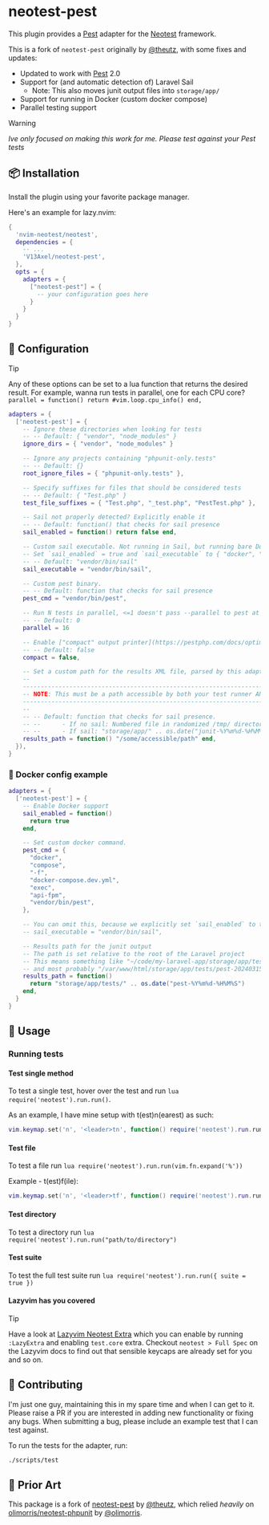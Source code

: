 # neotest-pest

This plugin provides a [Pest](https://pestphp.com) adapter for the [Neotest](https://github.com/nvim-neotest/neotest) framework.

This is a fork of `neotest-pest` originally by [@theutz](https://github.com/theutz/neotest-pest), with some fixes and updates:

- Updated to work with [Pest](https://pestphp.com) 2.0
- Support for (and automatic detection of) Laravel Sail
  - Note: This also moves junit output files into `storage/app/`
- Support for running in Docker (custom docker compose)
- Parallel testing support

> [!WARNING]
> _Ive only focused on making this work for me.
> Please test against your Pest tests_
## :package: Installation

Install the plugin using your favorite package manager.

Here's an example for lazy.nvim:

```lua
{
  'nvim-neotest/neotest',
  dependencies = {
    -- ...
    'V13Axel/neotest-pest',
  },
  opts = {
    adapters = {
      ["neotest-pest"] = {
        -- your configuration goes here
      }
    }
  }
}
```

## :wrench: Configuration

> [!TIP]
> Any of these options can be set to a lua function that returns the desired result. For example, wanna run tests in parallel, one for each CPU core?
> `parallel = function() return #vim.loop.cpu_info() end,`

```lua
adapters = {
  ['neotest-pest'] = {
    -- Ignore these directories when looking for tests
    -- -- Default: { "vendor", "node_modules" }
    ignore_dirs = { "vendor", "node_modules" }

    -- Ignore any projects containing "phpunit-only.tests"
    -- -- Default: {}
    root_ignore_files = { "phpunit-only.tests" },

    -- Specify suffixes for files that should be considered tests
    -- -- Default: { "Test.php" }
    test_file_suffixes = { "Test.php", "_test.php", "PestTest.php" },

    -- Sail not properly detected? Explicitly enable it
    -- -- Default: function() that checks for sail presence
    sail_enabled = function() return false end,

    -- Custom sail executable. Not running in Sail, but running bare Docker?
    -- Set `sail_enabled` = true and `sail_executable` to { "docker", "exec", "[somecontainer]" }
    -- -- Default: "vendor/bin/sail"
    sail_executable = "vendor/bin/sail",

    -- Custom pest binary.
    -- -- Default: function that checks for sail presence
    pest_cmd = "vendor/bin/pest",

    -- Run N tests in parallel, <=1 doesn't pass --parallel to pest at all
    -- -- Default: 0
    parallel = 16

    -- Enable ["compact" output printer](https://pestphp.com/docs/optimizing-tests#content-compact-printer)
    -- -- Default: false
    compact = false,

    -- Set a custom path for the results XML file, parsed by this adapter
    --
    ------------------------------------------------------------------------------------
    -- NOTE: This must be a path accessible by both your test runner AND your editor! --
    ------------------------------------------------------------------------------------
    --
    -- -- Default: function that checks for sail presence.
    -- --      - If no sail: Numbered file in randomized /tmp/ directory (using async.fn.tempname())
    -- --      - If sail: "storage/app/" .. os.date("junit-%Y%m%d-%H%M%S")
    results_path = function() "/some/accessible/path" end,
  }),
}
```

### :whale: Docker config example

```lua
adapters = {
  ['neotest-pest'] = {
    -- Enable Docker support
    sail_enabled = function()
      return true
    end,

    -- Set custom docker command.
    pest_cmd = {
      "docker",
      "compose",
      "-f",
      "docker-compose.dev.yml",
      "exec",
      "api-fpm",
      "vendor/bin/pest",
    },

    -- You can omit this, because we explicitly set `sail_enabled` to true
    -- sail_executable = "vendor/bin/sail",

    -- Results path for the junit output
    -- The path is set relative to the root of the Laravel project
    -- This means something like "~/code/my-laravel-app/storage/app/tests/pest-20240315-123456"
    -- and most probably "/var/www/html/storage/app/tests/pest-20240315-123456" in Docker
    results_path = function()
      return "storage/app/tests/" .. os.date("pest-%Y%m%d-%H%M%S")
    end,
  }
}
```

## :rocket: Usage

### Running tests

#### Test single method

To test a single test, hover over the test and run `lua require('neotest').run.run()`.

As an example, I have mine setup with <leader>t(est)n(earest) as such:

```lua
vim.keymap.set('n', '<leader>tn', function() require('neotest').run.run() end)
```

#### Test file

To test a file run `lua require('neotest').run.run(vim.fn.expand('%'))`

Example - <leader>t(est)f(ile):

```lua
vim.keymap.set('n', '<leader>tf', function() require('neotest').run.run(vim.fn.expand('%')) end)
```

#### Test directory

To test a directory run `lua require('neotest').run.run("path/to/directory")`

#### Test suite

To test the full test suite run `lua require('neotest').run.run({ suite = true })`

#### Lazyvim has you covered

> [!TIP]
> Have a look at [Lazyvim Neotest Extra](https://www.lazyvim.org/extras/test/core)
> which you can enable by running `:LazyExtra` and enabling `test.core` extra.
> Checkout `neotest > Full Spec` on the Lazyvim docs to find out that sensible
> keycaps are already set for you and so on.

## :gift: Contributing

I'm just one guy, maintaining this in my spare time and when I can get to it.
Please raise a PR if you are interested in adding new functionality or fixing any bugs.
When submitting a bug, please include an example test that I can test against.

To run the tests for the adapter, run:

```sh
./scripts/test
```

## :clap: Prior Art

This package is a fork of [neotest-pest](https://github.com/theutz/neotest-pest) by [@theutz](https://github.com/olimorris), which relied _heavily_ on [olimorris/neotest-phpunit](https://github.com/olimorris/neotest-phpunit) by [@olimorris](https://github.com/olimorris).
